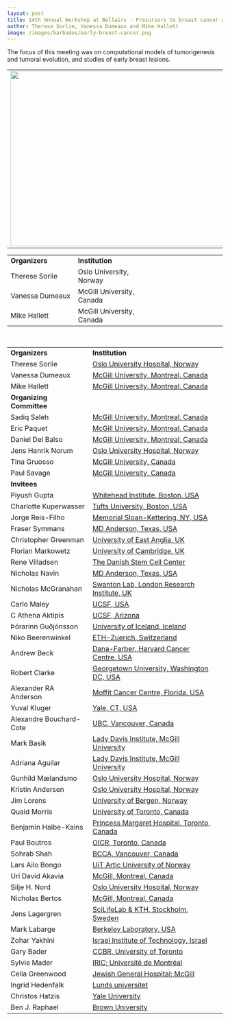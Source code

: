 ```yaml
---
layout: post
title: 14th Annual Workshop at Bellairs - Precursors to breast cancer and tumor evolution
author: Therese Sorlie, Vanessa Dumeaux and Mike Hallett
image: /images/barbados/early-breast-cancer.png
---
```


The focus of this meeting was on computational models of tumorigenesis and tumoral evolution, and studies of early breast lesions.

<table width="90%"><tbody><tr><td>
<center><img src="/images/barbados/2015-group-picture.png" border="0" height="408" width="614"></center>
</td></tr></tbody></table>

<table class="t1" width="624" cellspacing="0" cellpadding="0">
<tbody>
<tr>
<td class="td1" valign="middle"><span class="p1"><strong>Organizers</strong></span></td>
<td class="td2" valign="middle"><span class="p1"><strong>Institution</strong></span></td>
</tr>
<tr><td width="25%">Therese Sorlie</td><td width="30%">Oslo University, Norway</td><td width="25%"></td></tr> 
<tr><td width="25%">Vanessa Dumeaux</td><td width="30%">McGill University, Canada</td><td width="25%"></td></tr> 
<tr><td width="25%">Mike Hallett</td><td width="30%">McGill University, Canada</td><td width="25%"></td></tr> 
</tbody></table> 

 
<br> 
 <table class="t1" style="height: 1841px;" width="624" cellspacing="0" cellpadding="0">
<tbody>
<tr>
<td class="td1" valign="middle"><span class="p1"><strong>Organizers</strong></span></td>
<td class="td2" valign="middle"><span class="p1"><strong>Institution</strong></span></td>
</tr>
<tr>
<td class="td1" valign="middle"><span class="p1">Therese Sorlie</span></td>
<td class="td2" valign="middle"><a title="Sorlie Lab" href="http://ous-research.no/sorlie/" target="_blank"><span class="p2">Oslo University Hospital, Norway</span></a></td>
<td class="td3" valign="middle"></td>
</tr>
<tr>
<td class="td1" valign="middle">Vanessa Dumeaux</td>
<td class="td2" valign="middle"><a title="BCI McGill" href="http://www.bci.mcgill.ca/home/?page_id=58" target="_blank"><span class="p2">McGill University, Montreal, Canada</span></a></td>
<td class="td3" valign="middle"></td>
</tr>
<tr>
<td class="td1" valign="middle">Mike Hallett</td>
<td class="td2" valign="middle"><a title="BCI McGill" href="http://www.bci.mcgill.ca/home/?page_id=19" target="_blank"><span class="p2">McGill University, Montreal, Canada</span></a></td>
<td class="td3" valign="middle"></td>
</tr>
<tr>
<td class="td1" valign="middle"> <span class="p1"><strong>Organizing Committee</strong></span></td>
<td class="td2" valign="middle"></td>
</tr>
<tr>
<td class="td1" valign="middle">Sadiq Saleh</td>
<td class="td2" valign="middle"><span class="p2"><a title="BCI McGill" href="http://www.bci.mcgill.ca/home/?page_id=240" target="_blank"><span class="p2">McGill University, Montreal, Canada</span></a></span></td>
<td class="td3" valign="middle"></td>
</tr>
<tr>
<td class="td1" valign="middle">Eric Paquet</td>
<td class="td2" valign="middle"><a title="BCI McGill" href="http://www.bci.mcgill.ca/home/?page_id=291" target="_blank"><span class="p2">McGill University, Montreal, Canada</span></a></td>
<td class="td3" valign="middle"></td>
</tr>
<tr>
<td class="td1" valign="middle">Daniel Del Balso</td>
<td class="td2" valign="middle"><a title="BCI McGill" href="http://www.bci.mcgill.ca/home/?page_id=456" target="_blank"><span class="p2">McGill University, Montreal, Canada</span></a></td>
</tr>
<tr>
<td class="td1" valign="middle">Jens Henrik Norum</td>
<td class="td2" valign="middle"><a href="http://www.ous-research.no/home/sorlie/Group%20members/12739"><span style="text-decoration: underline;">Oslo University Hospital, Norway</span></a></td>
</tr>
<tr>
<td class="td1" valign="middle">Tina Gruosso</td>
<td class="td2" valign="middle"><a href="https://parklabmcgill.wordpress.com/people/"><span style="text-decoration: underline;">McGill University, Canada</span></a></td>
</tr>
<tr>
<td class="td1" valign="middle">Paul Savage</td>
<td class="td2" valign="middle"><a href="https://parklabmcgill.wordpress.com/people/"><span style="text-decoration: underline;">McGill University, Canada</span></a></td>

</tr>
<tr>
<td class="td1" valign="middle"> <span class="p1"><strong>Invitees</strong></span></td>
<td class="td2" valign="middle"></td>
<td class="td3" valign="middle"></td>
</tr>
<tr>
<td class="td1" valign="middle">Piyush Gupta</td>
<td class="td2" valign="middle"><span class="p2"><a title="Gupta Lab" href="http://wi.mit.edu/people/faculty/gupta" target="_blank">Whitehead Institute, Boston, USA</a></span></td>

</tr>
<tr>
<td class="td1" valign="middle">Charlotte Kuperwasser</td>
<td class="td2" valign="middle"><span class="p2"><a title="Kupperwasser Profile" href="http://sackler.tufts.edu/Faculty-and-Research/Faculty-Profiles/Charlotte-Kuperwasser-Profile" target="_blank">Tufts University, Boston, USA</a></span></td>

</tr>
<tr>
<td class="td1" valign="middle">Jorge Reis-Filho</td>
<td class="td2" valign="middle"><span class="p2"><a title="Reis-Filho Profile" href="http://www.mskcc.org/research/lab/jorge-reis-filho" target="_blank">Memorial Sloan-Kettering, NY, USA</a></span></td>

</tr>
<tr>
<td class="td1" valign="middle">Fraser Symmans</td>
<td class="td2" valign="middle"><span class="p2"><a title="Symmans Profile" href="http://www.bcrfcure.org/action_grantees_symmans.html" target="_blank">MD Anderson, Texas, USA</a></span></td>
</tr>
<tr>
<td class="td1" valign="middle">Christopher Greenman</td>
<td class="td2" valign="middle"><span class="p2"><a title="Greenman Profile" href="http://www.uea.ac.uk/computing/people/profile/c-greenman" target="_blank">University of East Anglia, UK</a></span></td>
</tr>
<tr>
<td class="td1" valign="middle">Florian Markowetz</td>
<td class="td2" valign="middle"><span class="p2"><a title="Markowetz Lab" href="http://www.markowetzlab.org/" target="_blank">University of Cambridge, UK</a></span></td>
<td class="td3" valign="middle"></td>
</tr>
<tr>
<td class="td1" valign="middle">Rene Villadsen</td>
<td class="td2" valign="middle"><a href="http://danstem.ku.dk/people/petersen_lab/?pure=en%2Fpersons%2Frene-villadsen(0537b6ee-7669-46e5-bec9-6f6985878934)%2Fpublications.html">The Danish Stem Cell Center</a></td>

</tr>
<tr>
<td class="td1" valign="middle">Nicholas Navin</td>
<td class="td2" valign="middle"><span class="p2"><a title="Navin Lab" href="http://faculty.mdanderson.org/Nicholas_Navin/Default.asp?SNID=2113230403" target="_blank">MD Anderson, Texas, USA</a></span></td>
<td class="td3" valign="middle"></td>
</tr>
<tr>
<td class="td1" valign="middle">Nicholas McGranahan</td>
<td class="td2" valign="middle"><a href="http://www.london-research-institute.org.uk/research/charles-swanton">Swanton Lab, London Research Institute, UK</a></td>

</tr>
<tr>
<td class="td1" valign="middle">Carlo Maley</td>
<td class="td2" valign="middle"><span class="p2"><a title="Maley Lab" href="http://maleylab.surgery.ucsf.edu/" target="_blank">UCSF, USA</a></span></td>
</tr>
<tr>
<td class="td1" valign="middle">C Athena Aktipis</td>
<td class="td2" valign="middle"><span class="p2"><a title="Aktipis Lab" href="http://athenaaktipis.com/Home.html">UCSF, Arizona</a></span></td>
</tr>
<tr>
<td class="td1" valign="middle">Þórarinn Guðjónsson</td>
<td class="td2" valign="middle"><span class="p2"><a title="Guðjónsson Lab" href="http://lifvisindi.hi.is/staff/thorarinn-gudjonsson" target="_blank">University of Iceland, Iceland</a></span></td>

</tr>
<tr>
<td class="td1" valign="middle">Niko Beerenwinkel</td>
<td class="td2" valign="middle"><span class="p2"><a title="Beerenwinkel Lab" href="http://www.bsse.ethz.ch/cbg/people/nikob" target="_blank">ETH-Zuerich, Switzerland</a></span></td>

</tr>
<tr>
<td class="td1" valign="middle">Andrew Beck</td>
<td class="td2" valign="middle"><span class="p2"><a title="Beck Lab" href="http://www.dfhcc.harvard.edu/membership/profile/member/1929/0/" target="_blank">Dana-Farber, Harvard Cancer Centre, USA</a></span></td>

</tr>
<tr>
<td class="td1" valign="middle">Robert Clarke</td>
<td class="td2" valign="middle"><span class="p2"><a title="Clarke Lab" href="http://explore.georgetown.edu/people/clarker/" target="_blank">Georgetown University, Washington DC, USA</a></span></td>

</tr>
<tr>
<td class="td1" valign="middle">Alexander RA Anderson</td>
<td class="td2" valign="middle"><span class="p2"><a title="Anderson Lab" href="http://labpages.moffitt.org/andersona/members.html" target="_blank">Moffit Cancer Centre, Florida, USA</a></span></td>

</tr>
<tr>
<td class="td1" valign="middle">Yuval Kluger</td>
<td class="td2" valign="middle"><span class="p2"><a title="Kluger Lab" href="http://bbs.yale.edu/people/yuval_kluger.profile" target="_blank">Yale, CT, USA</a></span></td>

</tr>
<tr>
<td class="td1" valign="middle">Alexandre Bouchard-Cote</td>
<td class="td2" valign="middle"><span class="p2"><a title="Bouchard-Cote Lab" href="http://www.stat.ubc.ca/~bouchard/" target="_blank">UBC, Vancouver, Canada</a></span></td>

</tr>
<tr>
<td class="td1" valign="middle">Mark Basik</td>
<td class="td2" valign="middle"><span class="p2"><a title="Basik Lab" href="http://www.ladydavis.ca/en/basiklab" target="_blank">Lady Davis Institute, McGill University</a></span></td>

</tr>
<tr>
<td class="td1" valign="middle">Adriana Aguilar</td>
<td class="td2" valign="middle"><span class="p2"><a title="Basik Lab" href="http://www.ladydavis.ca/en/basiklab" target="_blank">Lady Davis Institute, McGill University</a></span></td>

</tr>
<tr>
<td class="td1" valign="middle">Gunhild Mælandsmo</td>
<td class="td2" valign="middle"><span class="p2"><a href="http://ous-research.no/malandsmo/" target="_blank">Oslo University Hospital, Norway</a></span></td>

</tr>
<tr>
<td class="td1" valign="middle">Kristin Andersen</td>
<td class="td2" valign="middle"><span class="p2"><a href="http://www.ous-research.no/home/malandsmo/Group%20members/2526" target="_blank">Oslo University Hospital, Norway</a></span></td>

</tr>
<tr>
<td class="td1" valign="middle">Jim Lorens</td>
<td class="td2" valign="middle"><span class="p2"><a title="Lorens Lab" href="http://www.uib.no/personer/Jim.Lorens" target="_blank">University of Bergen, Norway</a></span></td>

</tr>
<tr>
<td class="td1" valign="middle">Quaid Morris</td>
<td class="td2" valign="middle"><span class="p2"><a title="Morris Lab" href="http://morrislab.med.utoronto.ca/homepage.html" target="_blank">University of Toronto, Canada</a></span></td>
<td class="td3" valign="middle"></td>
</tr>
<tr>
<td class="td1" valign="middle">Benjamin Haibe-Kains</td>
<td class="td2" valign="middle"><span class="p2"><a title="Haibe-Kains Lab" href="http://www.pmgenomics.ca/bhklab/" target="_blank">Princess Margaret Hospital, Toronto, Canada</a></span></td>
<td class="td3" valign="middle"></td>
</tr>
<tr>
<td class="td1" valign="middle">Paul Boutros</td>
<td class="td2" valign="middle"><span class="p2"><a title="Boutros Lab" href="http://oicr.on.ca/person/oicr-investigator/paul-boutros">OICR, Toronto, Canada</a></span></td>
<td class="td3" valign="middle"></td>
</tr>
<tr>
<td class="td1" valign="middle">Sohrab Shah</td>
<td class="td2" valign="middle"><span class="p2"><a title="Shah Lab" href="http://compbio.bccrc.ca/about/dr-sohrab-shah/">BCCA, Vancouver, Canada</a></span></td>
<td class="td3" valign="middle"></td>
</tr>
<tr>
<td class="td1" valign="middle">Lars Ailo Bongo</td>
<td class="td2" valign="middle"><span class="p2"><a title="Akavia Lab" href="http://en.uit.no/om/enhet/ansatte/person?p_document_id=66818&amp;p_dimension_id=88138">UiT Artic University of Norway</a></span></td>
<td class="td3" valign="middle"></td>
</tr>
<tr>
<td class="td1" valign="middle">Uri David Akavia</td>
<td class="td2" valign="middle"><span class="p2"><a title="Akavia Lab" href="https://www.mcgill.ca/biochemistry/about-us/department/faculty-members/uri-david-akavia">McGill, Montreal, Canada</a></span></td>
<td class="td3" valign="middle"></td>
</tr>
<tr>
<td class="td1" valign="middle">Silje H. Nord</td>
<td class="td2" valign="middle"><span class="p2"><a title="Kristensen Lab" href="http://www.ous-research.no/home/kristensen/Group%20members/2738">Oslo University Hospital, Norway</a></span></td>
<td class="td3" valign="middle"></td>
</tr>
<tr>
<td class="td1" valign="middle">Nicholas Bertos</td>
<td class="td2" valign="middle"><span class="p2"><a title="Bertos Lab" href="http://cancercentre.mcgill.ca/research/index.php?option=com_content&amp;view=article&amp;id=216:microdissectionmicroarray-platform&amp;catid=21:core-facilities&amp;Itemid=194&amp;lang=en">McGill, Montreal, Canada</a></span></td>

</tr>
<tr>
<td class="td1" valign="middle">Jens Lagergren</td>
<td class="td2" valign="middle"><span class="p2"><a title="Lagergren Lab" href="http://www.nada.kth.se/~jensl/">SciLifeLab &amp; KTH, Stockholm, Sweden</a></span></td>

</tr>
<tr>
<td class="td1" valign="middle">Mark Labarge</td>
<td class="td2" valign="middle"><a href="http://www.lbl.gov/LBL-Programs/lifesciences/LaBargeLab/Site/LaBarge_Lab_Home.html">Berkeley Laboratory, USA</a></td>

</tr>
<tr>
<td class="td1" valign="middle">Zohar Yakhini</td>
<td class="td2" valign="middle"><a href="http://bioinfo.cs.technion.ac.il/people/zohar/">Israel Institute of Technology, Israel</a></td>

</tr>
<tr>
<td class="td1" valign="middle">Gary Bader</td>
<td class="td2" valign="middle"><a href="http://www.baderlab.org/">CCBR, University of Toronto</a></td>

</tr>
<tr>
<td class="td1" valign="middle">Sylvie Mader</td>
<td class="td2" valign="middle"><a href="http://www.mapageweb.umontreal.ca/maders/theteam/index.html">IRIC; Université de Montréal</a></td>

</tr>
<tr>
<td class="td1" valign="middle">Celia Greenwood</td>
<td class="td2" valign="middle"><a href="http://www.medicine.mcgill.ca/oncology/fac/facandstaff_show.asp?Oncology_ID=283">Jewish General Hospital; McGill</a></td>

</tr>
<tr>
<td class="td1" valign="middle">Ingrid Hedenfalk</td>
<td class="td2" valign="middle"><a href="http://www.med.lu.se/english/klinvetlund/oncology_and_pathology/research/canceromics_branch/research_units/breast_ovarian_cancer_genomics">Lunds universitet</a></td>

</tr>
<tr>
<td class="td1" valign="middle">Christos Hatzis</td>
<td class="td2" valign="middle"><a href="http://medicine.yale.edu/christos_hatzis-2.profile?source=news">Yale University</a></td>

</tr>
<tr>
<td class="td1" valign="middle">Ben J. Raphael</td>
<td class="td2" valign="middle"><a href="https://cs.brown.edu/people/faculty/braphael.html">Brown University</a></td>

</tr>
</tbody>
</table>

 
